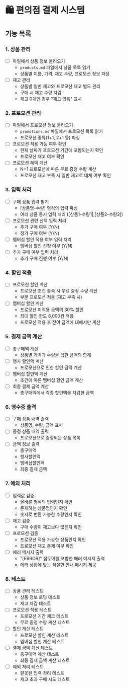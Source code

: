 # 🛍 편의점 결제 시스템

## 기능 목록
### 1. 상품 관리
- [ ] 파일에서 상품 정보 불러오기
    - `products.md` 파일에서 상품 목록 읽기
    - 상품별 이름, 가격, 재고 수량, 프로모션 정보 파싱
- [ ] 재고 관리
    - 상품별 일반 재고와 프로모션 재고 별도 관리
    - 구매 시 재고 수량 차감
    - 재고 0개인 경우 "재고 없음" 표시

### 2. 프로모션 관리
- [ ] 파일에서 프로모션 정보 불러오기
    - `promotions.md` 파일에서 프로모션 목록 읽기
    - 프로모션 종류(1+1, 2+1 등) 파싱
- [ ] 프로모션 적용 가능 여부 확인
    - 현재 날짜가 프로모션 기간에 포함되는지 확인
    - 프로모션 재고 여부 확인
- [ ] 프로모션 혜택 계산
    - N+1 프로모션에 따른 무료 증정 수량 계산
    - 프로모션 재고 부족 시 일반 재고로 대체 여부 확인

### 3. 입력 처리
- [ ] 구매 상품 입력 받기
    - [상품명-수량] 형식의 입력 파싱
    - 여러 상품 동시 입력 처리 ([상품1-수량1],[상품2-수량2])
- [ ] 프로모션 관련 선택 입력 처리
    - 추가 구매 여부 (Y/N)
    - 정가 구매 여부 (Y/N)
- [ ] 멤버십 할인 적용 여부 입력 처리
    - 멤버십 할인 신청 여부 (Y/N)
- [ ] 추가 구매 여부 입력 처리
    - 추가 구매 진행 여부 (Y/N)

### 4. 할인 적용
- [ ] 프로모션 할인 계산
    - 프로모션 조건 충족 시 무료 증정 수량 계산
    - 부분 프로모션 적용 (재고 부족 시)
- [ ] 멤버십 할인 계산
    - 프로모션 미적용 금액의 30% 할인
    - 최대 할인 한도 8,000원 적용
    - 프로모션 적용 후 잔여 금액에 대해서만 계산

### 5. 결제 금액 계산
- [ ] 총구매액 계산
    - 상품별 가격과 수량을 곱한 금액의 합계
- [ ] 행사 할인액 계산
    - 프로모션으로 인한 할인 금액 계산
- [ ] 멤버십 할인액 계산
    - 조건에 따른 멤버십 할인 금액 계산
- [ ] 최종 결제 금액 계산
    - 총구매액에서 각종 할인액을 차감한 금액

### 6. 영수증 출력
- [ ] 구매 상품 내역 출력
    - 상품명, 수량, 금액 표시
- [ ] 증정 상품 내역 출력
    - 프로모션으로 증정되는 상품 목록
- [ ] 금액 정보 출력
    - 총구매액
    - 행사할인액
    - 멤버십할인액
    - 최종 결제 금액

### 7. 예외 처리
- [ ] 입력값 검증
    - 올바른 형식의 입력인지 확인
    - 존재하는 상품명인지 확인
    - 숫자로 변환 가능한 수량인지 확인
- [ ] 재고 검증
    - 구매 수량이 재고보다 많은지 확인
- [ ] 프로모션 검증
    - 프로모션 적용 가능한 상품인지 확인
    - 프로모션 재고 존재 여부 확인
- [ ] 에러 메시지 출력
    - "[ERROR]" 접두어를 포함한 에러 메시지 출력
    - 에러 상황에 맞는 적절한 안내 메시지 제공

### 8. 테스트
- [ ] 상품 관리 테스트
    - 상품 정보 로딩 테스트
    - 재고 차감 테스트
- [ ] 프로모션 적용 테스트
    - 프로모션 기간 체크 테스트
    - 무료 증정 수량 계산 테스트
- [ ] 할인 계산 테스트
    - 프로모션 할인 계산 테스트
    - 멤버십 할인 계산 테스트
- [ ] 결제 금액 계산 테스트
    - 총구매액 계산 테스트
    - 최종 결제 금액 계산 테스트
- [ ] 예외 처리 테스트
    - 잘못된 입력 처리 테스트
    - 재고 초과 구매 시도 테스트